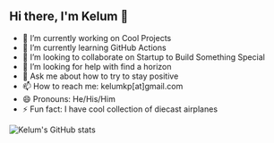 ## Hi there, I'm Kelum 👋

<!-- Level 01 Simple Bio -->


- 🔭 I’m currently working on Cool Projects  
- 🌱 I’m currently learning GitHub Actions
- 👯 I’m looking to collaborate on Startup to Build Something Special
- 🤔 I’m looking for help with find a horizon
- 💬 Ask me about how to try to stay positive
- 📫 How to reach me: kelumkp[at]gmail.com
- 😄 Pronouns: He/His/Him
- ⚡ Fun fact: I have cool collection of diecast airplanes


![Kelum's GitHub stats](https://github-readme-stats.vercel.app/api?username=kelumkp&show_icons=true&theme=merko)
